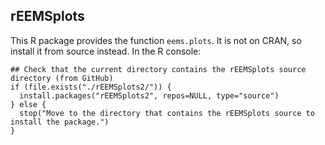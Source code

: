 
## rEEMSplots

This R package provides the function `eems.plots`. It is not on CRAN, so install it from source instead. In the R console:

```
## Check that the current directory contains the rEEMSplots source directory (from GitHub)
if (file.exists("./rEEMSplots2/")) {
  install.packages("rEEMSplots2", repos=NULL, type="source")
} else {
  stop("Move to the directory that contains the rEEMSplots source to install the package.")
}
```
